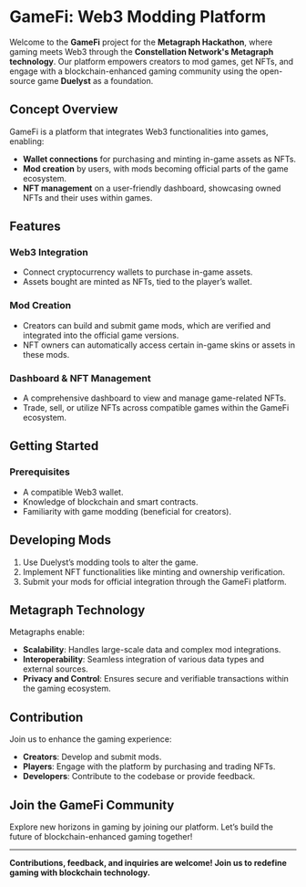 # GameFi: Web3 Modding Platform

Welcome to the **GameFi** project for the **Metagraph Hackathon**, where gaming meets Web3 through the **Constellation Network's Metagraph technology**. Our platform empowers creators to mod games, get NFTs, and engage with a blockchain-enhanced gaming community using the open-source game **Duelyst** as a foundation.

## Concept Overview

GameFi is a platform that integrates Web3 functionalities into games, enabling:
- **Wallet connections** for purchasing and minting in-game assets as NFTs.
- **Mod creation** by users, with mods becoming official parts of the game ecosystem.
- **NFT management** on a user-friendly dashboard, showcasing owned NFTs and their uses within games.

## Features

### Web3 Integration
- Connect cryptocurrency wallets to purchase in-game assets.
- Assets bought are minted as NFTs, tied to the player’s wallet.

### Mod Creation
- Creators can build and submit game mods, which are verified and integrated into the official game versions.
- NFT owners can automatically access certain in-game skins or assets in these mods.

### Dashboard & NFT Management
- A comprehensive dashboard to view and manage game-related NFTs.
- Trade, sell, or utilize NFTs across compatible games within the GameFi ecosystem.

## Getting Started

### Prerequisites
- A compatible Web3 wallet.
- Knowledge of blockchain and smart contracts.
- Familiarity with game modding (beneficial for creators).

## Developing Mods

1. Use Duelyst’s modding tools to alter the game.
2. Implement NFT functionalities like minting and ownership verification.
3. Submit your mods for official integration through the GameFi platform.

## Metagraph Technology

Metagraphs enable:
- **Scalability**: Handles large-scale data and complex mod integrations.
- **Interoperability**: Seamless integration of various data types and external sources.
- **Privacy and Control**: Ensures secure and verifiable transactions within the gaming ecosystem.

## Contribution

Join us to enhance the gaming experience:
- **Creators**: Develop and submit mods.
- **Players**: Engage with the platform by purchasing and trading NFTs.
- **Developers**: Contribute to the codebase or provide feedback.

## Join the GameFi Community

Explore new horizons in gaming by joining our platform. Let’s build the future of blockchain-enhanced gaming together!

---

**Contributions, feedback, and inquiries are welcome! Join us to redefine gaming with blockchain technology.**
